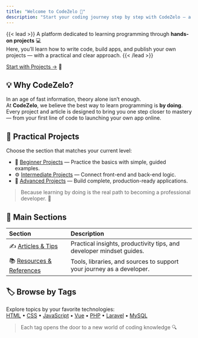 ```yaml
---
title: "Welcome to CodeZelo 🚀"
description: "Start your coding journey step by step with CodeZelo — a site focused on practical projects, articles, and resources that build your skills from zero to expert."
---
```


{{< lead >}}
A platform dedicated to learning programming through **hands-on projects** 💻  
Here, you’ll learn how to write code, build apps, and publish your own projects — with a practical and clear approach.
{{< /lead >}}

[Start with Projects →](categories) 🚀

## 💡 Why CodeZelo?
In an age of fast information, theory alone isn’t enough.  
At **CodeZelo**, we believe the best way to learn programming is **by doing**.  
Every project and article is designed to bring you one step closer to mastery — from your first line of code to launching your own app online.

## 🚀 Practical Projects
Choose the section that matches your current level:

- 🧱 [Beginner Projects](categories/beginner-projects/) — Practice the basics with simple, guided examples.  
- ⚙️ [Intermediate Projects](categories/intermediate-projects/) — Connect front-end and back-end logic.  
- 🧩 [Advanced Projects](categories/advanced-projects/) — Build complete, production-ready applications.

> Because learning by doing is the real path to becoming a professional developer. 💪

## 🧭 Main Sections

| Section | Description |
|:--------|:-------------|
| ✍️ [Articles & Tips](categories/articles-and-tips/) | Practical insights, productivity tips, and developer mindset guides. |
| 📚 [Resources & References](categories/resources/) | Tools, libraries, and sources to support your journey as a developer. |

## 🏷️ Browse by Tags

Explore topics by your favorite technologies:  
[HTML](/tags/html/) • [CSS](/tags/css/) • [JavaScript](/tags/javascript/) • [Vue](/tags/vue/) • [PHP](/tags/php/) • [Laravel](/tags/laravel/) • [MySQL](/tags/mysql/)

> Each tag opens the door to a new world of coding knowledge 🔍
